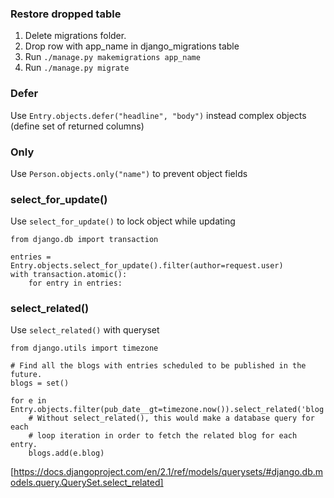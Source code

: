 ### Restore dropped table
1. Delete migrations folder.
2. Drop row with app_name in django_migrations table
3. Run ```./manage.py makemigrations app_name```
4. Run ```./manage.py migrate```

### Defer
Use ```Entry.objects.defer("headline", "body")``` instead complex objects (define set of returned columns)

### Only
Use ```Person.objects.only("name")``` to prevent object fields

### select_for_update()
Use ```select_for_update()``` to lock object while updating

```
from django.db import transaction

entries = Entry.objects.select_for_update().filter(author=request.user)
with transaction.atomic():
    for entry in entries:
```

### select_related()
Use ```select_related()``` with queryset

```
from django.utils import timezone

# Find all the blogs with entries scheduled to be published in the future.
blogs = set()

for e in Entry.objects.filter(pub_date__gt=timezone.now()).select_related('blog'):
    # Without select_related(), this would make a database query for each
    # loop iteration in order to fetch the related blog for each entry.
    blogs.add(e.blog)
```

[https://docs.djangoproject.com/en/2.1/ref/models/querysets/#django.db.models.query.QuerySet.select_related]

